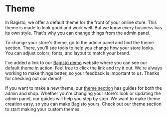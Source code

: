 # Theme

In Bagisto, we offer a default theme for the front of your online store. This theme is made to look good and work well. But we know every business has its own style. That's why you can change things from the admin panel.

To change your store's theme, go to the admin panel and find the theme section. There, you'll see tools to help you change how your store looks. You can adjust colors, fonts, and layout to match your brand.

I've added a link to our [Bagisto demo](https://demo.bagisto.com/) website where you can see our default theme in action. Feel free to click the link and try it out. We're always working to make things better, so your feedback is important to us. Thanks for checking out our demo!

If you want to make a new theme, our [theme section](../themes) has guides for both the admin and shop. Whether you're changing your store's look or updating the admin panel, our guides will help you step by step. We want to make theme creation easy, so you can make Bagisto yours. Check out our theme section to start making your custom themes.